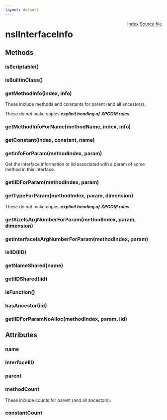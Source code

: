```yaml
---
layout: default
---
```

<div class='links' style='float:right'><a href="../index.html">Index</a>
<a href="http://dxr.mozilla.org/mozilla-central/source/xpcom/reflect/xptinfo/nsIInterfaceInfo.idl">Source file</a>
</div>

# nsIInterfaceInfo #

## Methods ##

### isScriptable() ###

### isBuiltinClass() ###

### getMethodInfo(index, info) ###
  
These include methods and constants for parent (and all ancestors).  
  
These do *not* make copies ***explicit bending of XPCOM rules***.  
  

### getMethodInfoForName(methodName, index, info) ###

### getConstant(index, constant, name) ###

### getInfoForParam(methodIndex, param) ###
  
Get the interface information or iid associated with a param of some  
method in this interface.  
  

### getIIDForParam(methodIndex, param) ###

### getTypeForParam(methodIndex, param, dimension) ###
  
These do *not* make copies ***explicit bending of XPCOM rules***.  
  

### getSizeIsArgNumberForParam(methodIndex, param, dimension) ###

### getInterfaceIsArgNumberForParam(methodIndex, param) ###

### isIID(IID) ###

### getNameShared(name) ###

### getIIDShared(iid) ###

### isFunction() ###

### hasAncestor(iid) ###

### getIIDForParamNoAlloc(methodIndex, param, iid) ###

## Attributes ##

### name ###

### InterfaceIID ###

### parent ###

### methodCount ###
  
These include counts for parent (and all ancestors).  
  

### constantCount ###
